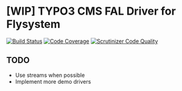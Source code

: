 # [WIP] TYPO3 CMS FAL Driver for Flysystem

[![Build Status](https://travis-ci.org/cedricziel/fal-flysystem.svg?branch=master)](https://travis-ci.org/cedricziel/fal-flysystem) [![Code Coverage](https://scrutinizer-ci.com/g/cedricziel/fal-flysystem/badges/coverage.png?b=master)](https://scrutinizer-ci.com/g/cedricziel/fal-flysystem/?branch=master) [![Scrutinizer Code Quality](https://scrutinizer-ci.com/g/cedricziel/fal-flysystem/badges/quality-score.png?b=master)](https://scrutinizer-ci.com/g/cedricziel/fal-flysystem/?branch=master)

## TODO

* Use streams when possible
* Implement more demo drivers
